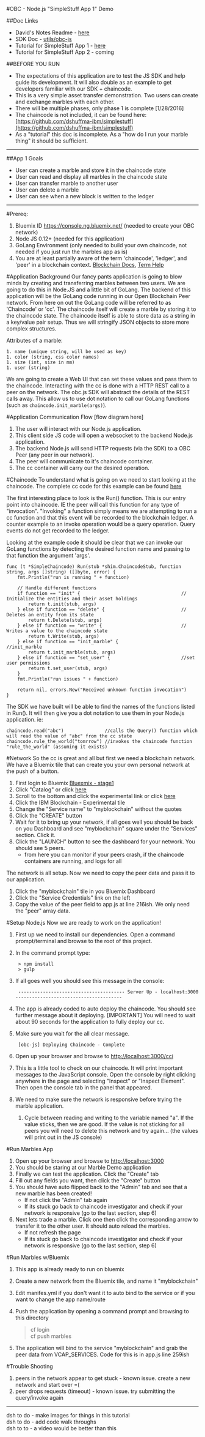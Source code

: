 #OBC - Node.js "SimpleStuff App 1" Demo

##Doc Links
- David's Notes Readme - [here](./README.md)
- SDK Doc - [utils/obc-js](./utils/obc-js/README.md)
- Tutorial for SimpleStuff App 1 - [here](./simplestuff1_tutorial.md)
- Tutorial for SimpleStuff App 2 - coming

##BEFORE YOU RUN
- The expectations of this application are to test the JS SDK and help guide its development.  It will also double as an example to get developers familiar with our SDK + chaincode.
- This is a very simple asset transfer demonstration.  Two users can create and exchange marbles with each other.
- There will be multiple phases, only phase 1 is complete  [1/28/2016]
- The chaincode is not included, it can be found here: [https://github.com/dshuffma-ibm/simplestuff](https://github.com/dshuffma-ibm/simplestuff)
- As a "tutorial" this doc is incomplete.  As a "how do I run your marble thing" it should be sufficient.

***

##App 1 Goals
- User can create a marble and store it in the chaincode state
- User can read and display all marbles in the chaincode state
- User can transfer marble to another user
- User can delete a marble
- User can see when a new block is written to the ledger

***

#Prereq:
1. Bluemix ID https://console.ng.bluemix.net/ (needed to create your OBC network)
1. Node JS 0.12+ (needed for this application)
1. GoLang Environment (only needed to build your own chaincode, not needed if you just run the marbles app as is)
1. You are at least partially aware of the term 'chaincode', 'ledger', and 'peer' in a blockchain context. [Blockchain Docs](https://github.com/openblockchain/obc-docs), [Term Help](https://github.com/openblockchain/obc-docs/blob/master/glossary.md)


#Application Background
Our fancy pants application is going to blow minds by creating and transferring marbles between two users. 
We are going to do this in Node.JS and a little bit of GoLang. 
The backend of this application will be the GoLang code running in our Open Blockchain Peer network. 
From here on out the GoLang code will be referred to as 'Chaincode' or 'cc'. 
The chaincode itself will create a marble by storing it to the chaincode state. 
The chaincode itself is able to store data as a string in a key/value pair setup. 
Thus we will stringify JSON objects to store more complex structures. 

Attributes of a marble:

	1. name (unique string, will be used as key)
	1. color (string, css color names)
	1. size (int, size in mm)
	1. user (string)
	
We are going to create a Web UI that can set these values and pass them to the chaincode. 
Interacting with the cc is done with a HTTP REST call to a peer on the network. 
The obc.js SDK will abstract the details of the REST calls away.
This allow us to use dot notation to call our GoLang functions (such as `chaincode.init_marble(args)`).

#Application Communication Flow
[flow diagram here]

1. The user will interact with our Node.js application.
1. This client side JS code will open a websocket to the backend Node.js application.
1. The backend Node.js will send HTTP requests (via the SDK) to a OBC Peer (any peer in our network).
1. The peer will communicate to it's chaincode container.
1. The cc container will carry our the desired operation.

#Chaincode
To understand what is going on we need to start looking at the chaincode.  The complete cc code for this example can be found [here](https://github.com/dshuffma-ibm/simplestuff/blob/master/chaincode_ex.go)
	
The first interesting place to look is the Run() function. 
This is our entry point into chaincode. 
IE the peer will call this function for any type of "invocation". 
"Invoking" a function simply means we are attempting to run a cc function and that this event will be recorded to the blockchain ledger.
A counter example to an invoke operation would be a query operation.  Query events do not get recorded to the ledger.

Looking at the example code it should be clear that we can invoke our GoLang functions by detecting the desired function name and passing to that function the argument 'args'.
	
	func (t *SimpleChaincode) Run(stub *shim.ChaincodeStub, function string, args []string) ([]byte, error) {
		fmt.Println("run is running " + function)

		// Handle different functions
		if function == "init" {										// Initialize the entities and their asset holdings
			return t.init(stub, args)
		} else if function == "delete" {							// Deletes an entity from its state
			return t.Delete(stub, args)
		} else if function == "write" {								// Writes a value to the chaincode state
			return t.Write(stub, args)
		} else if function == "init_marble" {						//init_marble
			return t.init_marble(stub, args)
		} else if function == "set_user" {							//set user permissions
			return t.set_user(stub, args)
		}
		fmt.Println("run issues " + function)

		return nil, errors.New("Received unknown function invocation")
	}
	
The SDK we have built will be able to find the names of the functions listed in Run(). 
It will then give you a dot notation to use them in your Node.js application. ie:
	
	chaincode.read("abc")				//calls the Query() function which will read the value of "abc" from the cc state
	chaincode.rule_the_world("tomrrow")	//invokes the chaincode function "rule_the_world" (assuming it exists)

#Network
So the cc is great and all but first we need a blockchain network.
We have a Bluemix tile that can create you your own personal network at the push of a button.

1. First login to Bluemix [Bluexmix - stage1](https://console.stage1.ng.bluemix.net)
1. Click "Catalog" or click [here](https://console.stage1.ng.bluemix.net/catalog)
1. Scroll to the bottom and click the experimental link or click [here](https://console.stage1.ng.bluemix.net/catalog/labs/)
1. Click the IBM Blockchain - Experimental tile
1. Change the "Service name" to "myblockchain" without the quotes
1. Click the "CREATE" button
1. Wait for it to bring up your network, if all goes well you should be back on you Dashboard and see "myblockchain" square under the "Services" section. Click it.
1. Click the "LAUNCH" button to see the dashboard for your network. You should see 5 peers.
	- from here you can monitor if your peers crash, if the chaincode containers are running, and logs for all


The network is all setup.  Now we need to copy the peer data and pass it to our application.

1. Click the "myblockchain" tile in you Bluemix Dashboard
1. Click the "Service Credentials" link on the left
1. Copy the value of the peer field to app.js at line 216ish. We only need the "peer" array data.

#Setup Node.js
Now we are ready to work on the application!

1. First up we need to install our dependencies. Open a command prompt/terminal and browse to the root of this project.
1. In the command prompt type:
	
		> npm install
		> gulp
1. If all goes well you should see this message in the console:
	
		--------------------------------------- Server Up - localhost:3000 ---------------------------------------
		
1. The app is already coded to auto deploy the chaincode.  You should see further message about it deploying. [IMPORTANT] You will need to wait about 90 seconds for the application to fully deploy our cc.
1. Make sure you wait for the all clear message. 
		
		[obc-js] Deploying Chaincode - Complete
		
1. Open up your browser and browse to [http://localhost:3000/cci](http://localhost:3000/cci)
1. This is a little tool to check on our chaincode. It will print important messages to the JavaScript console.  Open the console by right clicking anywhere in the page and selecting "Inspect" or "Inspect Element". Then open the console tab in the panel that appeared.
1. We need to make sure the network is responsive before trying the marble application.
	1. Cycle between reading and writing to the variable named "a".  If the value sticks, then we are good.  If the value is not sticking for all peers you will need to delete this network and try again... (the values will print out in the JS console)

#Run Marbles App
1. Open up your browser and browse to [http://localhost:3000](http://localhost:3000/)
1. You should be staring at our Marble Demo application
1. Finally we can test the application. Click the "Create" tab
1. Fill out any fields you want, then click the "Create" button
1. You should have auto flipped back to the "Admin" tab and see that a new marble has been created!
	- If not click the "Admin" tab again
	- If its stuck go back to chaincode investigator and check if your network is responsive (go to the last section, step 6)
1. Next lets trade a marble.  Click one then click the corresponding arrow to transfer it to the other user. It should auto reload the marbles. 
	- If not refresh the page
	- If its stuck go back to chaincode investigator and check if your network is responsive (go to the last section, step 6)


#Run Marbles w/Bluemix
1. This app is already ready to run on bluemix
1. Create a new network from the Bluemix tile, and name it "myblockchain"
1. Edit manifes.yml if you don't want it to auto bind to the service or if you want to change the app name/route
1. Push the application by opening a command prompt and browsing to this directory
	
	> cf login  
	> cf push marbles
	
1. The application will bind to the service "myblockchain" and grab the peer data from VCAP_SERVICES. Code for this is in app.js line 259ish


#Trouble Shooting
1. peers in the network appear to get stuck - known issue. create a new network and start over =(
1. peer drops requests (timeout) - known issue. try submitting the query/invoke again

***
dsh to do - make images for things in this tutorial  
dsh to do - add code walk throughs  
dsh to to - a video would be better than this  